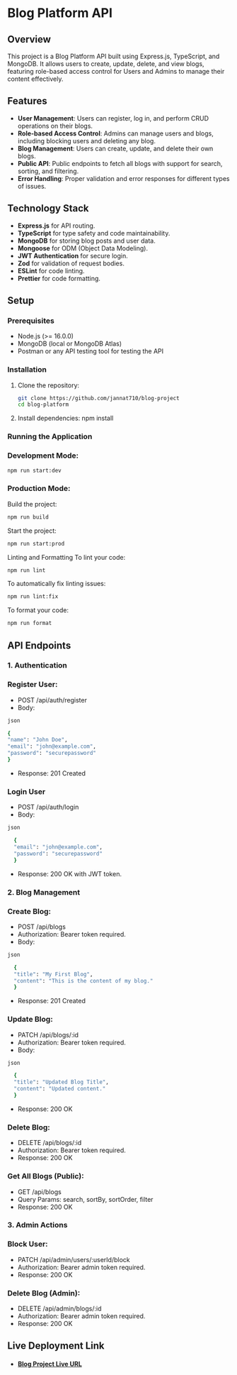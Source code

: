 # Blog Platform API

## Overview

This project is a Blog Platform API built using Express.js, TypeScript, and MongoDB. It allows users to create, update, delete, and view blogs, featuring role-based access control for Users and Admins to manage their content effectively.

## Features

- **User Management**: Users can register, log in, and perform CRUD operations on their blogs.
- **Role-based Access Control**: Admins can manage users and blogs, including blocking users and deleting any blog.
- **Blog Management**: Users can create, update, and delete their own blogs.
- **Public API**: Public endpoints to fetch all blogs with support for search, sorting, and filtering.
- **Error Handling**: Proper validation and error responses for different types of issues.

## Technology Stack

- **Express.js** for API routing.
- **TypeScript** for type safety and code maintainability.
- **MongoDB** for storing blog posts and user data.
- **Mongoose** for ODM (Object Data Modeling).
- **JWT Authentication** for secure login.
- **Zod** for validation of request bodies.
- **ESLint** for code linting.
- **Prettier** for code formatting.

## Setup

### Prerequisites

- Node.js (>= 16.0.0)
- MongoDB (local or MongoDB Atlas)
- Postman or any API testing tool for testing the API

### Installation

1. Clone the repository:
   ```bash
   git clone https://github.com/jannat710/blog-project
   cd blog-platform
   ```
2. Install dependencies: npm install

### Running the Application

### Development Mode:

```bash
npm run start:dev
```

### Production Mode:

Build the project:

```bash
npm run build
```

Start the project:

```bash
npm run start:prod
```

Linting and Formatting
To lint your code:

```bash
npm run lint
```

To automatically fix linting issues:

```bash
npm run lint:fix
```

To format your code:

```bash
npm run format
```

## API Endpoints

### **1. Authentication**

### Register User:

- POST /api/auth/register
- Body:

```bash
json

{
"name": "John Doe",
"email": "john@example.com",
"password": "securepassword"
}
```

- Response: 201 Created

### Login User

- POST /api/auth/login
- Body:

```bash
json

  {
  "email": "john@example.com",
  "password": "securepassword"
  }
```

- Response: 200 OK with JWT token.

### **2. Blog Management**

### Create Blog:

- POST /api/blogs
- Authorization: Bearer token required.
- Body:

```bash
json

  {
  "title": "My First Blog",
  "content": "This is the content of my blog."
  }
```

- Response: 201 Created

### Update Blog:

- PATCH /api/blogs/:id
- Authorization: Bearer token required.
- Body:

```bash
json

  {
  "title": "Updated Blog Title",
  "content": "Updated content."
  }
```

- Response: 200 OK

### Delete Blog:

- DELETE /api/blogs/:id
- Authorization: Bearer token required.
- Response: 200 OK

### Get All Blogs (Public):

- GET /api/blogs
- Query Params: search, sortBy, sortOrder, filter
- Response: 200 OK

### **3. Admin Actions**

### Block User:

- PATCH /api/admin/users/:userId/block
- Authorization: Bearer admin token required.
- Response: 200 OK

### Delete Blog (Admin):

- DELETE /api/admin/blogs/:id
- Authorization: Bearer admin token required.
- Response: 200 OK

## Live Deployment Link

- #### [Blog Project Live URL](https://blog-project-henna.vercel.app)
